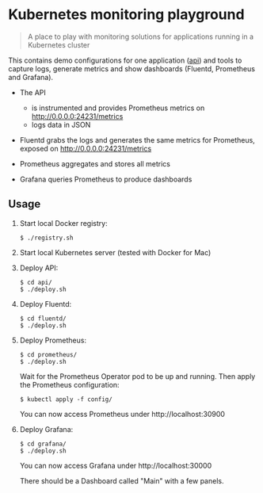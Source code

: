 # Kubernetes monitoring playground

> A place to play with monitoring solutions for applications running in a Kubernetes cluster

This contains demo configurations for one application ([api](./api)) and tools to capture logs, generate metrics and show dashboards (Fluentd, Prometheus and Grafana).

- The API

  - is instrumented and provides Prometheus metrics on http://0.0.0.0:24231/metrics
  - logs data in JSON

- Fluentd grabs the logs and generates the same metrics for Prometheus, exposed on http://0.0.0.0:24231/metrics

- Prometheus aggregates and stores all metrics

- Grafana queries Prometheus to produce dashboards

## Usage

1. Start local Docker registry:

   ```console
   $ ./registry.sh
   ```

1. Start local Kubernetes server (tested with Docker for Mac)

1. Deploy API:

   ```console
   $ cd api/
   $ ./deploy.sh
   ```

1. Deploy Fluentd:

   ```console
   $ cd fluentd/
   $ ./deploy.sh
   ```

1. Deploy Prometheus:

   ```console
   $ cd prometheus/
   $ ./deploy.sh
   ```

   Wait for the Prometheus Operator pod to be up and running. Then apply the Prometheus configuration:

   ```console
   $ kubectl apply -f config/
   ```

   You can now access Prometheus under http://localhost:30900

1. Deploy Grafana:

   ```console
   $ cd grafana/
   $ ./deploy.sh
   ```

   You can now access Grafana under http://localhost:30000

   There should be a Dashboard called "Main" with a few panels.
